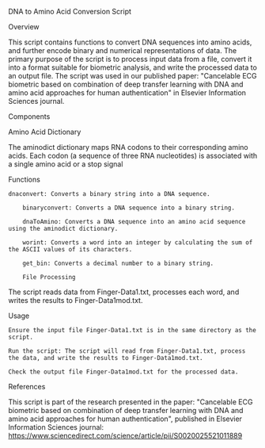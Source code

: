 DNA to Amino Acid Conversion Script

Overview

This script contains functions to convert DNA sequences into amino acids, and further encode binary and numerical representations of data. The primary purpose of the script is to process input data from a file, convert it into a format suitable for biometric analysis, and write the processed data to an output file. The script was used in our published paper: "Cancelable ECG biometric based on combination of deep transfer learning with DNA and amino acid approaches for human authentication" in Elsevier Information Sciences journal.

Components

Amino Acid Dictionary

The aminodict dictionary maps RNA codons to their corresponding amino acids. Each codon (a sequence of three RNA nucleotides) is associated with a single amino acid or a stop signal

Functions

    dnaconvert: Converts a binary string into a DNA sequence.

        binaryconvert: Converts a DNA sequence into a binary string.

        dnaToAmino: Converts a DNA sequence into an amino acid sequence using the aminodict dictionary.

        worint: Converts a word into an integer by calculating the sum of the ASCII values of its characters.

        get_bin: Converts a decimal number to a binary string.

        File Processing

The script reads data from Finger-Data1.txt, processes each word, and writes the results to Finger-Data1mod.txt.

Usage

    Ensure the input file Finger-Data1.txt is in the same directory as the script.
    
    Run the script: The script will read from Finger-Data1.txt, process the data, and write the results to Finger-Data1mod.txt.
    
    Check the output file Finger-Data1mod.txt for the processed data.

References

This script is part of the research presented in the paper: "Cancelable ECG biometric based on combination of deep transfer learning with DNA and amino acid approaches for human authentication", published in Elsevier Information Sciences journal: https://www.sciencedirect.com/science/article/pii/S0020025521011889
